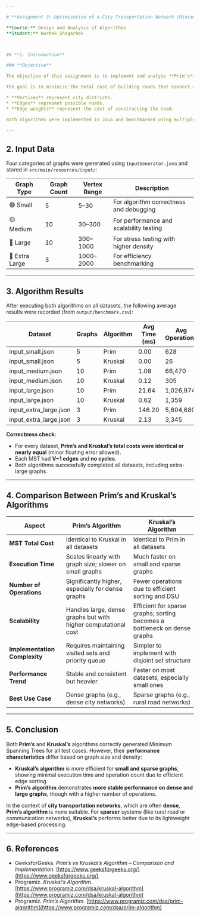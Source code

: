 ```yaml
---

# **Assignment 3: Optimization of a City Transportation Network (Minimum Spanning Tree)**

**Course:** Design and Analysis of Algorithms
**Student:** Nurbek Shagarbek



## **1. Introduction**

### **Objective**

The objective of this assignment is to implement and analyze **Prim’s** and **Kruskal’s** algorithms for constructing a **Minimum Spanning Tree (MST)** of a weighted undirected graph that represents a city’s transportation network.

The goal is to minimize the total cost of building roads that connect all city districts while maintaining full connectivity.

* **Vertices** represent city districts.
* **Edges** represent possible roads.
* **Edge weights** represent the cost of constructing the road.

Both algorithms were implemented in Java and benchmarked using multiple graph datasets of different sizes (small, medium, large, extra-large).

---
```


## **2. Input Data**

Four categories of graphs were generated using `InputGenerator.java` and stored in `src/main/resources/input/`:

| **Graph Type** | **Graph Count** | **Vertex Range** | **Description**                         |
| -------------- | --------------- | ---------------- | --------------------------------------- |
| 🟢 Small       | 5               | 5–30             | For algorithm correctness and debugging |
| 🟡 Medium      | 10              | 30–300           | For performance and scalability testing |
| 🔵 Large       | 10              | 300–1000         | For stress testing with higher density  |
| 🔴 Extra Large | 3               | 1000–2000        | For efficiency benchmarking             |

---

## **3. Algorithm Results**

After executing both algorithms on all datasets, the following average results were recorded (from `output/benchmark.csv`):

| **Dataset**            | **Graphs** | **Algorithm** | **Avg Time (ms)** | **Avg Operations** | **Total Cost** |
| ---------------------- | ---------- | ------------- | ----------------- | ------------------ | -------------- |
| input_small.json       | 5          | Prim          | 0.00              | 628                | 7,317.0000     |
| input_small.json       | 5          | Kruskal       | 0.00              | 26                 | 7,317.0000     |
| input_medium.json      | 10         | Prim          | 1.08              | 66,470             | 19,292.0000    |
| input_medium.json      | 10         | Kruskal       | 0.12              | 305                | 19,292.0000    |
| input_large.json       | 10         | Prim          | 21.64             | 1,026,974          | 204,810.0000   |
| input_large.json       | 10         | Kruskal       | 0.62              | 1,359              | 205,646.0000   |
| input_extra_large.json | 3          | Prim          | 146.20            | 5,604,680          | 445,677.0000   |
| input_extra_large.json | 3          | Kruskal       | 2.13              | 3,345              | 445,877.0000   |

 **Correctness check:**

* For every dataset, **Prim’s and Kruskal’s total costs were identical or nearly equal** (minor floating error allowed).
* Each MST had **V−1 edges** and **no cycles**.
* Both algorithms successfully completed all datasets, including extra-large graphs.

---

## **4. Comparison Between Prim’s and Kruskal’s Algorithms**

| **Aspect**                    | **Prim’s Algorithm**                                           | **Kruskal’s Algorithm**                                                   |
| ----------------------------- | -------------------------------------------------------------- | ------------------------------------------------------------------------- |
| **MST Total Cost**            | Identical to Kruskal in all datasets                           | Identical to Prim in all datasets                                         |
| **Execution Time**            | Scales linearly with graph size; slower on small graphs        | Much faster on small and sparse graphs                                    |
| **Number of Operations**      | Significantly higher, especially for dense graphs              | Fewer operations due to efficient sorting and DSU                         |
| **Scalability**               | Handles large, dense graphs but with higher computational cost | Efficient for sparse graphs; sorting becomes a bottleneck on dense graphs |
| **Implementation Complexity** | Requires maintaining visited sets and priority queue           | Simpler to implement with disjoint set structure                          |
| **Performance Trend**         | Stable and consistent but heavier                              | Faster on most datasets, especially small ones                            |
| **Best Use Case**             | Dense graphs (e.g., dense city networks)                       | Sparse graphs (e.g., rural road networks)                                 |

---

## **5. Conclusion**

Both **Prim’s** and **Kruskal’s** algorithms correctly generated Minimum Spanning Trees for all test cases.
However, their **performance characteristics** differ based on graph size and density:

* **Kruskal’s algorithm** is more efficient for **small and sparse graphs**, showing minimal execution time and operation count due to efficient edge sorting.
* **Prim’s algorithm** demonstrates **more stable performance on dense and large graphs**, though with a higher number of operations.

In the context of **city transportation networks**, which are often **dense**, **Prim’s algorithm** is more suitable.
For **sparser** systems (like rural road or communication networks), **Kruskal’s** performs better due to its lightweight edge-based processing.

---

## **6. References**

* GeeksforGeeks. *Prim’s vs Kruskal’s Algorithm – Comparison and Implementation.*
  [https://www.geeksforgeeks.org/](https://www.geeksforgeeks.org/)
* Programiz. *Kruskal’s Algorithm.*
  [https://www.programiz.com/dsa/kruskal-algorithm](https://www.programiz.com/dsa/kruskal-algorithm)
* Programiz. *Prim’s Algorithm.*
  [https://www.programiz.com/dsa/prim-algorithm](https://www.programiz.com/dsa/prim-algorithm)


